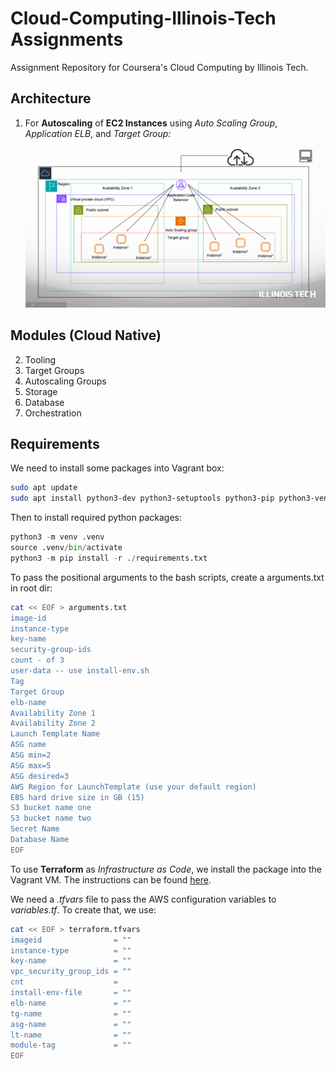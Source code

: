 # Cloud-Computing-Illinois-Tech Assignments
Assignment Repository for Coursera's Cloud Computing by Illinois Tech.

## Architecture
1. For **Autoscaling** of **EC2 Instances** using *Auto Scaling Group*, *Application ELB*, and *Target Group:*
![aws assignment architecture](architecture.png)

## Modules (Cloud Native)
2. Tooling
3. Target Groups
4. Autoscaling Groups
5. Storage
6. Database
7. Orchestration

## Requirements
We need to install some packages into Vagrant box:
```bash
sudo apt update
sudo apt install python3-dev python3-setuptools python3-pip python3-venv
```

Then to install required python packages:
```python
python3 -m venv .venv
source .venv/bin/activate
python3 -m pip install -r ./requirements.txt
```
To pass the positional arguments to the bash scripts, create a arguments.txt in root dir:
```bash
cat << EOF > arguments.txt
image-id
instance-type
key-name
security-group-ids
count - of 3
user-data -- use install-env.sh
Tag
Target Group
elb-name
Availability Zone 1
Availability Zone 2
Launch Template Name
ASG name
ASG min=2
ASG max=5
ASG desired=3
AWS Region for LaunchTemplate (use your default region)
EBS hard drive size in GB (15)
S3 bucket name one
S3 bucket name two
Secret Name
Database Name
EOF
```

To use **Terraform** as *Infrastructure as Code*, we install the package into the Vagrant VM. The instructions can be found [here](https://developer.hashicorp.com/terraform).

We need a *.tfvars* file to pass the AWS configuration variables to *variables.tf*. To create that, we use:
```bash
cat << EOF > terraform.tfvars
imageid                = ""
instance-type          = ""
key-name               = ""
vpc_security_group_ids = ""
cnt                    =
install-env-file       = ""
elb-name               = ""
tg-name                = ""
asg-name               = ""
lt-name                = ""
module-tag             = ""
EOF
```